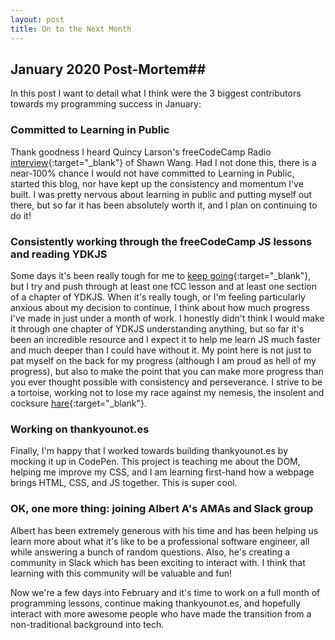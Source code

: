 ```yaml
---
layout: post
title: On to the Next Month
---
```

## January 2020 Post-Mortem##
In this post I want to detail what I think were the 3 biggest contributors towards my programming success in January:

### Committed to Learning in Public
Thank goodness I heard Quincy Larson's freeCodeCamp Radio [interview](https://www.freecodecamp.org/news/shawn-wang-podcast-interview/){:target="\_blank"} of Shawn Wang. Had I not done this, there is a near-100% chance I would not have committed to Learning in Public, started this blog, nor have kept up the consistency and momentum I've built. I was pretty nervous about learning in public and putting myself out there, but so far it has been absolutely worth it, and I plan on continuing to do it! 

### Consistently working through the freeCodeCamp JS lessons and reading YDKJS
Some days it's been really tough for me to [keep going](https://jacob-berkelhamer.github.io/I-Don't-Want-to-Write-this-Post-Today/){:target="\_blank"}, but I try and push through at least one fCC lesson and at least one section of a chapter of YDKJS. When it's really tough, or I'm feeling particularly anxious about my decision to continue, I think about how much progress I've made in just under a month of work. I honestly didn't think I would make it through one chapter of YDKJS understanding anything, but so far it's been an incredible resource and I expect it to help me learn JS much faster and much deeper than I could have without it. My point here is not just to pat myself on the back for my progress (although I am proud as hell of my progress), but also to make the point that you can make more progress than you ever thought possible with consistency and perseverance. I strive to be a tortoise, working not to lose my race against my nemesis, the insolent and cocksure [hare](/images/insolentAndCocksureHare.png "a tortoise and an insolent and cocksure hare"){:target="\_blank"}.

### Working on thankyounot.es
Finally, I'm happy that I worked towards building thankyounot.es by mocking it up in CodePen. This project is teaching me about the DOM, helping me improve my CSS, and I am learning first-hand how a webpage brings HTML, CSS, and JS together. This is super cool.

### OK, one more thing: joining Albert A's AMAs and Slack group
Albert has been extremely generous with his time and has been helping us learn more about what it's like to be a professional software engineer, all while answering a bunch of random questions. Also, he's creating a community in Slack which has been exciting to interact with. I think that learning with this community will be valuable and fun!    

Now we're a few days into February and it's time to work on a full month of programming lessons, continue making thankyounot.es, and hopefully interact with more awesome people who have made the transition from a non-traditional background into tech.
